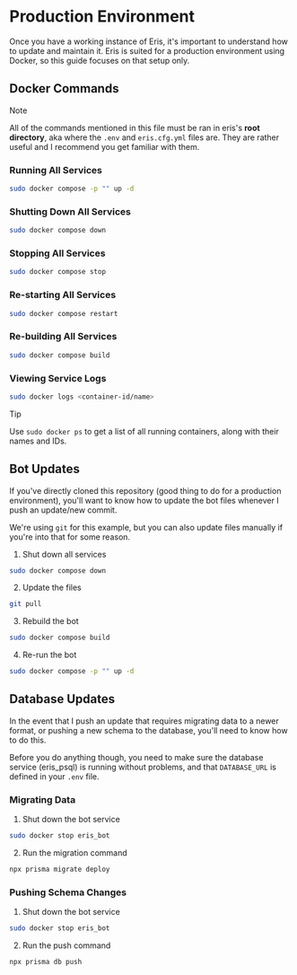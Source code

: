 # Production Environment

Once you have a working instance of Eris, it's important to understand how to update and maintain it. Eris is suited for a production environment using Docker, so this guide focuses on that setup only.

## Docker Commands

> [!NOTE]
> All of the commands mentioned in this file must be ran in eris's **root directory**, aka where the `.env` and `eris.cfg.yml` files are. They are rather useful and I recommend you get familiar with them.

### Running All Services

```bash
sudo docker compose -p "" up -d
```

### Shutting Down All Services

```bash
sudo docker compose down
```

### Stopping All Services

```bash
sudo docker compose stop
```

### Re-starting All Services

```bash
sudo docker compose restart
```

### Re-building All Services

```bash
sudo docker compose build
```

### Viewing Service Logs

```bash
sudo docker logs <container-id/name>
```

> [!TIP]
> Use `sudo docker ps` to get a list of all running containers, along with their names and IDs.

## Bot Updates

If you've directly cloned this repository (good thing to do for a production environment), you'll want to know how to update the bot files whenever I push an update/new commit.

We're using `git` for this example, but you can also update files manually if you're into that for some reason.

1. Shut down all services

```bash
sudo docker compose down
```

2. Update the files

```bash
git pull
```

3. Rebuild the bot

```bash
sudo docker compose build
```

4. Re-run the bot

```bash
sudo docker compose -p "" up -d
```

## Database Updates

In the event that I push an update that requires migrating data to a newer format, or pushing a new schema to the database, you'll need to know how to do this.

Before you do anything though, you need to make sure the database service (eris_psql) is running without problems, and that `DATABASE_URL` is defined in your `.env` file.

### Migrating Data

1. Shut down the bot service

```bash
sudo docker stop eris_bot
```

2. Run the migration command

```bash
npx prisma migrate deploy
```

### Pushing Schema Changes

1. Shut down the bot service

```bash
sudo docker stop eris_bot
```

2. Run the push command

```bash
npx prisma db push
```
